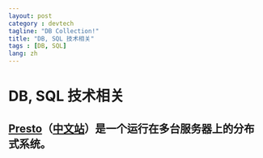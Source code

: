 ```yaml
---
layout: post
category : devtech
tagline: "DB Collection!"
title: "DB, SQL 技术相关"
tags : [DB, SQL]
lang: zh
---
```


# DB, SQL 技术相关

## [Presto](https://prestodb.io/)（[中文站](http://prestodb-china.com/overview.html)）是一个运行在多台服务器上的分布式系统。